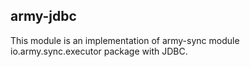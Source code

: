 ## army-jdbc

This module is an implementation of army-sync module io.army.sync.executor package with JDBC.
